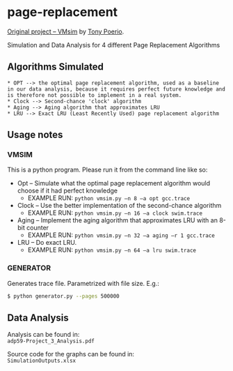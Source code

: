 # page-replacement

[Original project – VMsim](https://github.com/adpoe/Page-Replacement-Simulator) by [Tony Poerio](mailto:tony@tonypoer.io).
  
Simulation and Data Analysis for 4 different Page Replacement Algorithms  


## Algorithms Simulated
    * OPT --> the optimal page replacement algorithm, used as a baseline in our data analysis, because it requires perfect future knowledge and is therefore not possible to implement in a real system.
    * Clock --> Second-chance 'clock' algorithm
    * Aging --> Aging algorithm that approximates LRU
    * LRU --> Exact LRU (Least Recently Used) page replacement algorithm


## Usage notes


### VMSIM

This is a python program. Please run it from the command line like so:  

* Opt – Simulate what the optimal page replacement algorithm would choose if it had perfect knowledge  
    - EXAMPLE RUN:  `python vmsim.py –n 8 –a opt gcc.trace`  
* Clock – Use the better implementation of the second-chance algorithm  
    - EXAMPLE RUN:  `python vmsim.py –n 16 –a clock swim.trace`  
* Aging – Implement the aging algorithm that approximates LRU with an 8-bit counter  
    - EXAMPLE RUN:  `python vmsim.py –n 32 –a aging –r 1 gcc.trace`  
* LRU – Do exact LRU.  
    - EXAMPLE RUN:  `python vmsim.py –n 64 –a lru swim.trace`
    
    
### GENERATOR

Generates trace file. Parametrized with file size. E.g.:

```bash
$ python generator.py --pages 500000
```


## Data Analysis
Analysis can be found in:  
`adp59-Project_3_Analysis.pdf`  

Source code for the graphs can be found in:  
`SimulationOutputs.xlsx`

